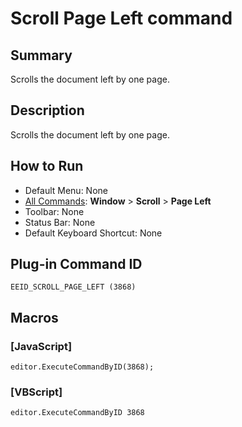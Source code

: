 # Scroll Page Left command

## Summary

Scrolls the document left by one page.

## Description

Scrolls the document left by one page.

## How to Run

- Default Menu: None
- [All Commands](../tools/all_commands): **Window** \> **Scroll** \> **Page Left**
- Toolbar: None
- Status Bar: None
- Default Keyboard Shortcut: None

## Plug-in Command ID

```
EEID_SCROLL_PAGE_LEFT (3868)```

## Macros

### \[JavaScript\]

```
editor.ExecuteCommandByID(3868);
```

### \[VBScript\]

```
editor.ExecuteCommandByID 3868
```
